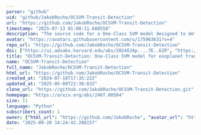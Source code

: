 ```yaml
---
parser: "github"
uid: "github/JakobRoche/OCSVM-Transit-Detection"
url: "https://github.com/JakobRoche/OCSVM-Transit-Detection"
timestamp: "2025-07-13 01:00:11.688558"
description: "The source code for a One-Class SVM model designed to detect exoplanet transit events."
avatar: "https://avatars.githubusercontent.com/u/175963631?v=4"
repo_url: "https://github.com/JakobRoche/OCSVM-Transit-Detection"
doi: ["https://ui.adsabs.harvard.edu/abs/2024OJAp....7E..62R", "https://ui.adsabs.harvard.edu/abs/2025ascl.soft06013R/abstract"]
title: "OCSVM-Transit-Detection: One-Class SVM model for exoplanet transit detection"
name: "OCSVM-Transit-Detection"
full_name: "JakobRoche/OCSVM-Transit-Detection"
html_url: "https://github.com/JakobRoche/OCSVM-Transit-Detection"
created_at: "2024-07-18T17:35:22Z"
updated_at: "2025-05-09T22:38:03Z"
clone_url: "https://github.com/JakobRoche/OCSVM-Transit-Detection.git"
homepage: "https://arxiv.org/abs/2407.00504"
size: 11
language: "Python"
subscribers_count: 1
owner: {"html_url": "https://github.com/JakobRoche", "avatar_url": "https://avatars.githubusercontent.com/u/175963631?v=4", "login": "JakobRoche", "type": "User"}
date: "2025-09-20 14:24:42.286157"
---
```

